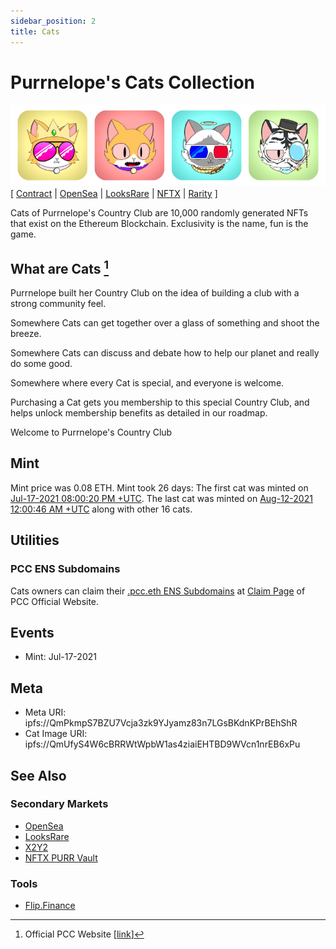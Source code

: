 ```yaml
---
sidebar_position: 2
title: Cats
---
```


# Purrnelope's Cats Collection

![](../assets/cats-examples.png)
[
[Contract](https://etherscan.io/address/0x9759226b2f8ddeff81583e244ef3bd13aaa7e4a1) |
[OpenSea](https://opensea.io/collection/purrnelopes-country-club) |
[LooksRare](https://looksrare.org/collections/0x9759226B2F8ddEFF81583e244Ef3bd13AAA7e4A1) |
[NFTX](https://nftx.io/vault/0xe581f272706581f9dcc362df3c7934e99192c492/) |
[Rarity](https://rarity.tools/purrnelopes-country-club)
]

Cats of Purrnelope's Country Club are 10,000 randomly generated NFTs that exist on the Ethereum Blockchain. Exclusivity is the name, fun is the game.

## What are Cats [^1]

Purrnelope built her Country Club on the idea of building a club with a strong community feel.

Somewhere Cats can get together over a glass of something and shoot the breeze.

Somewhere Cats can discuss and debate how to help our planet and really do some good.

Somewhere where every Cat is special, and everyone is welcome.

Purchasing a Cat gets you membership to this special Country Club, and helps unlock membership benefits as detailed in our roadmap.

Welcome to Purrnelope's Country Club

## Mint
Mint price was 0.08 ETH. Mint took 26 days: The first cat was minted on [Jul-17-2021 08:00:20 PM +UTC](https://etherscan.io/tx/0x0f4f02694c8e5c6ca9f28657d9068de2bac4d740e51ddd492e31846ed47f7073). The last cat was minted on [Aug-12-2021 12:00:46 AM +UTC](https://etherscan.io/tx/0xbbef40b36f13d1ed7873800eec208f392506c83344d338bd3a48f05850d20104) along with other 16 cats.

## Utilities

### PCC ENS Subdomains

Cats owners can claim their [.pcc.eth ENS Subdomains](../../ens/index.md) at [Claim Page](https://www.purrnelopescountryclub.com/claim/ens) of PCC Official Website.

## Events

- Mint: Jul-17-2021

## Meta

- Meta URI: ipfs://QmPkmpS7BZU7Vcja3zk9YJyamz83n7LGsBKdnKPrBEhShR
- Cat Image URI: ipfs://QmUfyS4W6cBRRWtWpbW1as4ziaiEHTBD9WVcn1nrEB6xPu

## See Also

### Secondary Markets

- [OpenSea](https://opensea.io/collection/purrnelopes-country-club)
- [LooksRare](https://looksrare.org/collections/0x9759226B2F8ddEFF81583e244Ef3bd13AAA7e4A1)
- [X2Y2](https://x2y2.io/collection/purrnelopes-country-club/items)
- [NFTX PURR Vault](https://nftx.io/vault/0xe581f272706581f9dcc362df3c7934e99192c492/)

### Tools

- [Flip.Finance](https://www.flips.finance/collection/purrnelopes-country-club)

[^1]: Official PCC Website [[link](https://www.purrnelopescountryclub.com)]
